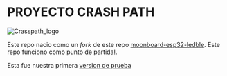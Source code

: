 # PROYECTO CRASH PATH

![Crasspath_logo](img/dwarfs/logo.)

Este repo nacio como un *fork* de este repo [moonboard-esp32-ledble](https://github.com/labs-tibox/moonboard-esp32-ledble). Este repo funciono como punto de partida!.

Esta fue nuestra primera [version de prueba](https://www.instagram.com/reel/DBUzhYKNk9O/?utm_source=ig_web_copy_link&igsh=MzRlODBiNWFlZA==)


